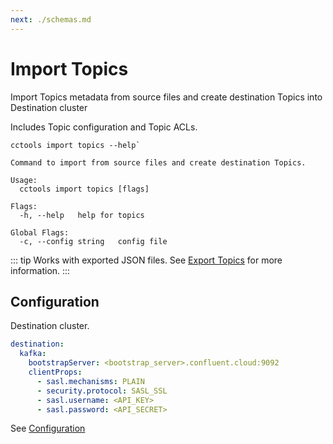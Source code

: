 ```yaml
--- 
next: ./schemas.md
---
```

# Import Topics

Import Topics metadata from source files and create destination Topics into Destination cluster

Includes Topic configuration and Topic ACLs.

```sh:no-line-numbers
cctools import topics --help`
```

```sh:no-line-numbers
Command to import from source files and create destination Topics.

Usage:
  cctools import topics [flags] 

Flags:
  -h, --help   help for topics

Global Flags:
  -c, --config string   config file
```

::: tip
Works with exported JSON files. See [Export Topics](../export/topics.md) for more information.
:::

## Configuration

Destination cluster.

```yaml
destination: 
  kafka:
    bootstrapServer: <bootstrap_server>.confluent.cloud:9092
    clientProps:
      - sasl.mechanisms: PLAIN
      - security.protocol: SASL_SSL
      - sasl.username: <API_KEY>
      - sasl.password: <API_SECRET>
```

See [Configuration](../config/README.md)